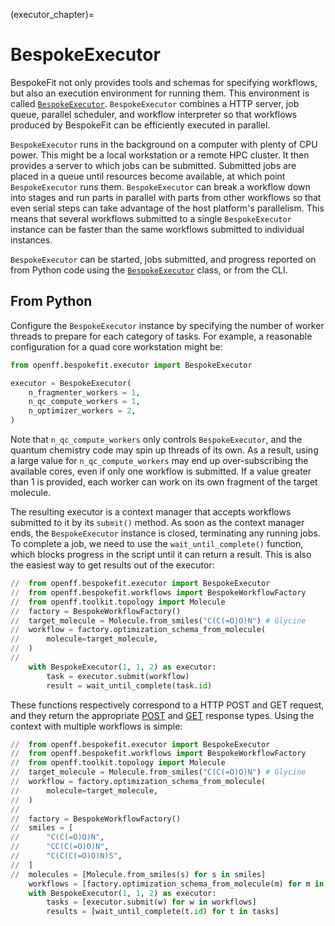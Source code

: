 (executor_chapter)=
# BespokeExecutor

BespokeFit not only provides tools and schemas for specifying workflows, but
also an execution environment for running them. This environment is called
[`BespokeExecutor`]. `BespokeExecutor` combines a HTTP server, job queue,
parallel scheduler, and workflow interpreter so that workflows produced by
BespokeFit can be efficiently executed in parallel.

`BespokeExecutor` runs in the background on a computer with plenty of CPU power.
This might be a local workstation or a remote HPC cluster. It then provides a
server to which jobs can be submitted. Submitted jobs are placed in a queue
until resources become available, at which point `BespokeExecutor` runs them.
`BespokeExecutor` can break a workflow down into stages and run parts in
parallel with parts from other workflows so that even serial steps can take
advantage of the host platform's parallelism. This means that several workflows
submitted to a single `BespokeExecutor` instance can be faster than the same
workflows submitted to individual instances.

`BespokeExecutor` can be started, jobs submitted, and progress reported on from
Python code using the [`BespokeExecutor`] class, or from the CLI.

## From Python

Configure the `BespokeExecutor` instance by specifying the number of worker
threads to prepare for each category of tasks. For example, a reasonable
configuration for a quad core workstation might be:

```python
from openff.bespokefit.executor import BespokeExecutor

executor = BespokeExecutor(
    n_fragmenter_workers = 1,
    n_qc_compute_workers = 1,
    n_optimizer_workers = 2,
)
```

Note that `n_qc_compute_workers` only controls `BespokeExecutor`, and the
quantum chemistry code may spin up threads of its own. As a result, using a
large value for `n_qc_compute_workers` may end up over-subscribing the
available cores, even if only one workflow is submitted. If a value greater
than 1 is provided, each worker can work on its own fragment of the target
molecule.

The resulting executor is a context manager that accepts workflows submitted to
it by its `submit()` method. As soon as the context manager ends, the
`BespokeExecutor` instance is closed, terminating any running jobs. To complete
a job, we need to use the `wait_until_complete()` function, which blocks
progress in the script until it can return a result. This is also the easiest
way to get results out of the executor:

```python
//  from openff.bespokefit.executor import BespokeExecutor
//  from openff.bespokefit.workflows import BespokeWorkflowFactory
//  from openff.toolkit.topology import Molecule 
//  factory = BespokeWorkflowFactory()
//  target_molecule = Molecule.from_smiles("C(C(=O)O)N") # Glycine
//  workflow = factory.optimization_schema_from_molecule(
//      molecule=target_molecule,
//  )
//  
    with BespokeExecutor(1, 1, 2) as executor:
        task = executor.submit(workflow)
        result = wait_until_complete(task.id)
```

These functions respectively correspond to a HTTP POST and GET request, and they
return the appropriate [POST] and [GET] response types. Using the context with
multiple workflows is simple:

```python
//  from openff.bespokefit.executor import BespokeExecutor
//  from openff.bespokefit.workflows import BespokeWorkflowFactory
//  from openff.toolkit.topology import Molecule
//  target_molecule = Molecule.from_smiles("C(C(=O)O)N") # Glycine
//  workflow = factory.optimization_schema_from_molecule(
//      molecule=target_molecule,
//  )
//  
//  factory = BespokeWorkflowFactory()
//  smiles = [
//      "C(C(=O)O)N",
//      "CC(C(=O)O)N",
//      "C(C(C(=O)O)N)S",
//  ]
//  molecules = [Molecule.from_smiles(s) for s in smiles]
    workflows = [factory.optimization_schema_from_molecule(m) for m in molecules]
    with BespokeExecutor(1, 1, 2) as executor:
        tasks = [executor.submit(w) for w in workflows]
        results = [wait_until_complete(t.id) for t in tasks]
```


[`BespokeExecutor`]: openff.bespokefit.executor.BespokeExecutor
[`submit()`]: openff.bespokefit.executor.BespokeExecutor.submit
[`wait_until_complete()`]: openff.bespokefit.executor.wait_until_complete
[POST]: openff.bespokefit.executor.services.coordinator.models.CoordinatorPOSTResponse
[GET]: openff.bespokefit.executor.services.coordinator.models.CoordinatorGETResponse